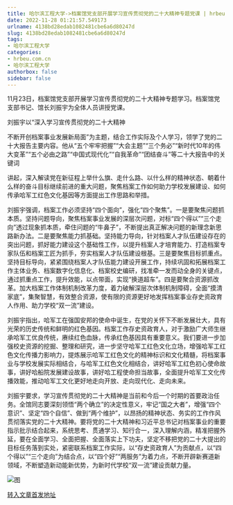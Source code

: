 ```yaml
---
title: 哈尔滨工程大学->档案馆党支部开展学习宣传贯彻党的二十大精神专题党课 | hrbeu.com.cn
date: 2022-11-28 01:21:57.549173
urlname: 4138bd28edab1082481cbe6a6d80247d
slug: 4138bd28edab1082481cbe6a6d80247d
tags: 
- 哈尔滨工程大学
categories:
- hrbeu.com.cn
- 哈尔滨工程大学
authorbox: false
sidebar: false
---
```

11月23日，档案馆党支部开展学习宣传贯彻党的二十大精神专题学习。档案馆党支部书记、馆长刘振宇为全体人员讲授党课。

刘振宇以“深入学习宣传贯彻党的二十大精神

不断开创档案事业发展新局面”为主题，结合工作实际及个人学习，领学了党的二十大报告主要内容。他从“五个牢牢把握”“大会主题”“三个务必”“新时代10年的伟大变革”“五个必由之路”“中国式现代化”“自我革命”“团结奋斗”等二十大报告中的关键词
<!--more-->
讲起，深入解读党在新征程上举什么旗、走什么路、以什么样的精神状态、朝着什么样的奋斗目标继续前进的重大问题，聚焦档案工作如何助力学校发展建设、如何传承哈军工红色文化基因等方面提出工作思路和举措。

刘振宇强调，档案工作必须坚持“四个面向”，强化“四个聚焦”。一是要聚焦问题抓本质。坚持问题导向，聚焦档案事业发展的深层次问题，对标“四个得以”“三个走向”透过现象抓本质，牵住问题的“牛鼻子”，不断提出真正解决问题的新理念新思路新办法。二是要聚焦能力抓基础。坚持能力导向，针对档案人才队伍建设存在的突出问题，抓好能力建设这个基础性工作，以提升档案人才培育能力、打造档案专家队伍和档案工匠为抓手，夯实档案人才队伍建设根基。三是要聚焦目标抓重点。坚持目标导向，紧紧围绕档案人才队伍能力建设开展工作，持续巩固和拓展档案工作主体业务、档案数字化信息化、档案校史编研，找准牵一发而动全身的关键点，通过抓重点工作，提升效能，以点带面，实现“换道超车”。四是要聚合资源抓改革。加大档案工作体制机制改革力度，着力破解深层次体制机制障碍，全面“摸清家底”，集聚智慧，有效整合资源，使有限的资源更好地发挥档案事业存史资政育人作用、助力学校“双一流”建设。

刘振宇指出，哈军工在强国安邦的使命中诞生，在党的关怀下不断发展壮大，具有光荣的历史传统和鲜明的红色基因。档案工作存史资政育人，对于激励广大师生继承哈军工优良传统，赓续红色血脉，传承红色基因具有重要意义。我们要进一步加强校史资源的挖掘、整理和研究，进一步坚守哈军工红色文化立场，增强哈军工红色文化传播力影响力，提炼展示哈军工红色文化的精神标识和文化精髓，将档案事业与学校发展实际相结合，与哈军工红色文化相结合，讲好哈军工红色初心使命故事，讲好哈船院发展建设故事，讲好哈工程使命担当故事，全面提升哈军工文化传播效能，推动哈军工文化更好地走向开放、走向现代化、走向未来。

刘振宇要求，学习宣传贯彻党的二十大精神是当前和今后一个时期的首要政治任务。全馆同志要深刻领悟“两个确立”的决定性意义，牢记“国之大者”，增强“四个意识”、坚定“四个自信”、做到“两个维护”，以昂扬的精神状态、务实的工作作风贯彻落实党的二十大精神。要将党的二十大精神和习近平总书记对档案事业的重要指示批示结合起来，系统思考、贯通学习、知行合一，深入理解内涵，精准把握外延，要在全面学习、全面把握、全面落实上下功夫，坚定不移把党的二十大提出的目标任务落到实处，紧密联系档案工作实际，以“存史资政育人”为贡献点，以“四个得以”“三个走向”为结合点，以“四个好”“两服务”为着力点，不断开辟新赛道新领域，不断塑造新动能新优势，为新时代学校“双一流”建设贡献力量。

![图](http://gongxue.cn/__local/5/77/C0/C92F7223391522E9CFC7C2DE7D4_ADD9EF01_530C4.jpg)

[转入文章首发地址](http://gongxue.cn/info/1015/73659.htm)